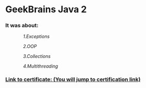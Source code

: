 # GeekBrains Java 2

### It was about:

&nbsp; &nbsp; &nbsp; &nbsp; &nbsp; &nbsp; &nbsp; *1.Exceptions*

&nbsp; &nbsp; &nbsp; &nbsp; &nbsp; &nbsp; &nbsp; *2.OOP*

&nbsp; &nbsp; &nbsp; &nbsp; &nbsp; &nbsp; &nbsp; *3.Collections*

&nbsp; &nbsp; &nbsp; &nbsp; &nbsp; &nbsp; &nbsp; *4.Multithreading*

### [Link to certificate: (You will jump to certification link)](https://gb.ru/certificates/1174338) 
